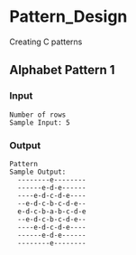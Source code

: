 # Pattern_Design
Creating C patterns

## Alphabet Pattern 1
  ### Input
    Number of rows
    Sample Input: 5
  ### Output
    Pattern
    Sample Output:
      --------e--------
      ------e-d-e------
      ----e-d-c-d-e----
      --e-d-c-b-c-d-e--
      e-d-c-b-a-b-c-d-e
      --e-d-c-b-c-d-e--
      ----e-d-c-d-e----
      ------e-d-e------
      --------e--------

